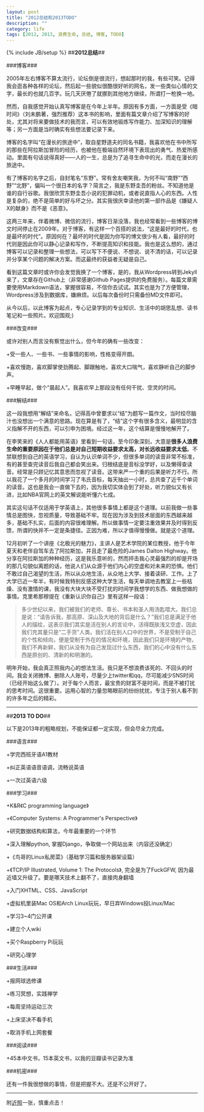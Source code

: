 ```yaml
---
layout: post
title: "2012总结和2013TODO"
description: ""
category: life
tags: [2012, 2013, 浪费生命, 总结, 博客, TODO]
---
```

{% include JB/setup %}
##**2012总结**##

###博客###

2005年左右博客不算太流行，论坛倒是很流行，想起那时的我，有些可笑。记得我会逛各种各样的论坛，然后起一些貌似很酷很好听的网名，发一些类似心情的文字，最长的也就几百字。玩几天厌倦了就挪到其他地方继续，所谓打一枪换一地。

然而，自我感觉开始认真写博客是在今年上半年。原因有多方面，一方面是受《暗时间》（刘未鹏著，强烈推荐）这本书的影响，里面有篇文章介绍了写博客的好处，尤其对将来要做技术的我而言，可以有效地锻炼写作能力、加深知识的理解等；另一方面是当时确实有些想法要记录下来。

博客的名字叫“在漫长的旅途中”，取自星野道夫的同名书籍，我喜欢他在书中所写的那些在阿拉斯加冒险的经历，也被他在极端自然环境下表现出的勇气、热爱所感动。里面有句话说得真好——人的一生，总是为了追寻生命中的光，而走在漫长的旅途中。

有了博客的名字之后，自封笔名“东野”。常有舍友嘲笑我，为何不叫“南野”“西野”“北野”，偏叫一个很日本的名字？简言之，我是东野圭吾的粉丝。不知道他是谁的自行谷歌。我很欣赏东野圭吾小说的犯罪动机，或者说直指人心的东西。人性是复杂的，绝不是简单的好与坏之分。其实我很庆幸读他的第一部作品是《嫌疑人X的献身》而不是《恶意》。

这两三年来，伴着微博、微信的流行，博客日渐没落，我也经常看到一些博客的博文时间停止在2009年。对于博客，有这样一个百搭的说法，“这是最好的时代，也是最坏的时代”。原因何在？最坏的时代是因为你写的博文很少有人看，最好的时代则是因此你可以静心记录和写作，不断提高知识和技能。我也是这么想的，通过博客可以记录和整理一些想法，可以写下不便说、不想说、说不清的话，可以记录并分享某个问题的解决方案。而这最终的获益者无疑是自己。

看到这篇文章时或许你会发觉我换了一个博客，是的，我从Wordpress转到Jekyll来了，文章存在Github上（非常感谢Github Pages提供的免费服务）。每篇文章需要使用Markdown语法，掌握很容易，不信你去试试。其实也是为了方便管理，Wordpress涉及到数据库，嫌麻烦。以后每次备份时只需备份MD文件即可。

从今以后，以此博客为起点，专心记录学到的专业知识、生活中的胡思乱想、读书笔记和一些照片。欢迎围观;)

###改变###

或许对别人而言没有察觉出什么，但今年的确有一些改变：

+受一些人、一些书、一些事情的影响，性格变得开朗。

+喜欢慢跑，喜欢脚掌使劲腾起、脚跟触地，喜欢大口喘气，喜欢静听自己的脚步声。

+早睡早起，做个“晨起人”。我喜欢早上那段没有任何干扰、空灵的时间。


###解结###

这一段我想用“解结”来命名，记得高中曾要求以“结”为题写一篇作文，当时绞尽脑汁也没想出一个满意的思路。现在算是有了，“结”这个字有很多含义，最明显的含义指解不开的东西，可以引申为困境。经过这一年，这个结算是慢慢地解开了。

在李笑来的《人人都能用英语》里看到一句话，至今印象深刻，大意是**很多人浪费生命的重要原因在于他们总是对自己短期收益要求太高，对长远收益要求太低**。不禁联想到自己的英语学习，自认为认识单词不少，但很多单词的读音非常不标准，有的甚至查完读音后我自己都会笑出来。归根结底是音标没学好，以及懒得查读音。经常是只顾记忆其意思而忽视了读音。这带来严一个重的后果是听力不行。所以我花了一个多月的时间学习了韦氏音标，每天抽出一小时，总共查了近千个单词的读音。这也是我会一直做下去的，因为我切实体会到了好处，听力貌似又有长进，比如NBA官网上的英文解说能听懂六七成。

其实这句话不仅适用于学英语上，其他很多事情上都是这个道理。以前我做一些事情总是图快，忽视质量，导致基础不牢。现在因为涉及到技术层面的东西越来越多，基础不扎实，后面的内容很难理解。所以做事情一定要注重效果并及时得到反馈，所谓的快并不一定是条捷径。正因为难，所以才值得慢慢做。就是这个道理。

12月初听了一个讲座《北极光的魅力》，主讲人是艺术学院的某位教授，他于今年夏天和老伴自驾车去了阿拉斯加，并且走了最危险的James Dalton Highway。他分享在阿拉斯加的种种经历，这是我乐意听的，然而抨击我心灵最强烈的却是开场的那几句貌似离题的话，他说人们从众源于他们内心的空虚和对未来的恐惧。他们不敢过自己渴望的生活，所以从众地生活，从众地上大学、接着读研、工作。上了大学已近一年半，有时候我特别反感这种大学生活，每天单调地去教室上一些枯燥、没有激情的课，我没有大块大块不受打扰的时间学我想学的东西、做我想做的事情。克里希那穆提在《重新认识你自己》里有这样一段话：
>多少世纪以来，我们被我们的老师、尊长、书本和圣人用汤匙喂大。我们总是说：“请告诉我，那高原、深山及大地的背后是什么？”我们总是满足于他人的描绘，这表示我们其实是活在别人的言论中，活得既肤浅又空虚，因此我们充其量只是“二手货”人类。我们活在别人口中的世界，不是受制于自己的个性和倾向，便是受制于外在的情况和环境，因此我们只是环境的产物，我们不再新鲜，我们从没有为自己发现过什么东西，我们的心中没有什么东西是原创的、清新的和明澈的。

明年开始，我会真正照我内心的想法生活。我只是不想浪费该死的、不回头的时间。我会关闭微博、删除人人账号，尽量少上twitter和qq，尽可能减少SNS时间（已经开始这么做了）。对于每个人而言，最宝贵的财富不是时间，而是不被打扰的思考时间。这很重要。运用心智的力量忽略眼前的纷纷扰扰，专注于别人看不到的许多年之后的精彩。

***

##**2013 TO DO**##

以下是2013年的粗略规划，不能保证都一定实现，但会尽全力完成。

###语言###

+学完西班牙语A1教材

+纠正英语语音语调，流畅说英语

+一次过英语六级

###学习###

+K&R《C programming language》

+《Computer Systems: A Programmer's Perspective》

+研究数据结构和算法，今年最重要的一个环节

+深入理解python, 掌握Django，争取做一个网站出来（内容还没确定）

+《鸟哥的Linux私房菜》（基础学习篇和服务器架设篇）

+《TCP/IP Illustrated, Volume 1: The Protocols》, 完全是为了FuckGFW, 因为最近墙又升级了。要是哪天技术上翻不了，直接肉身翻墙

+入门XHTML、CSS、JavaScript

+虚拟机里装Mac OS和Arch Linux玩玩，早日弃Windows投Linux/Mac

+学习3~4门公开课

+建立个人wiki

+买个Raspberry Pi玩玩

+研究心理学

###生活###

+报网球选修课

+练习冥想，实践禅学

+每周坚持运动三次

+上床坚决不看手机

+取消手机上网套餐

###阅读###

+45本中文书，15本英文书，以我的豆瓣读书记录为准

###机密###

还有一件我很想做的事情，但是把握不大。还是不公开好了。

***
附[近照](https://www.dropbox.com/s/muychqbt9mn562d/Rouny.jpg)一张，慎重点击！
